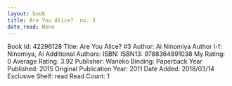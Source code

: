 ```yaml
---
layout: book
title: Are You Alice?  no. 3
date_read: None
---
```


Book Id: 42296128
Title: Are You Alice? #3
Author: Ai Ninomiya
Author l-f: Ninomiya, Ai
Additional Authors: 
ISBN: 
ISBN13: 9788364891038
My Rating: 0
Average Rating: 3.92
Publisher: Waneko
Binding: Paperback
Year Published: 2015
Original Publication Year: 2011
Date Added: 2018/03/14
Exclusive Shelf: read
Read Count: 1

